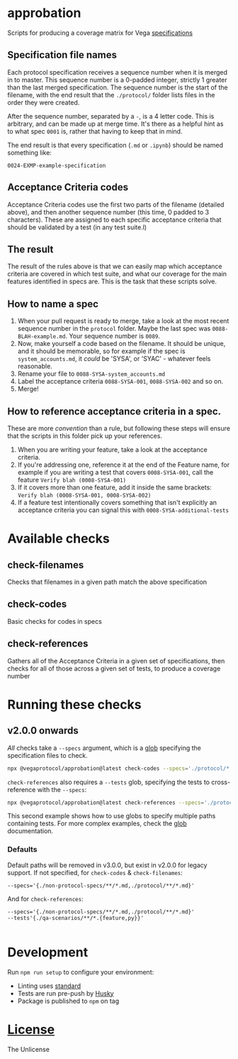 # approbation
Scripts for producing a coverage matrix for Vega [specifications](https://github.com/vegaprotocol/specs)

## Specification file names
Each protocol specification receives a sequence number when it is merged in to master. 
This sequence number is a 0-padded integer, strictly 1 greater than the last merged 
specification. The sequence number is the start of the filename, with the end result
that the `./protocol/` folder lists files in the order they were created.

After the sequence number, separated by a `-`, is a 4 letter code. This is arbitrary,
and can be made up at merge time. It's there as a helpful hint as to what spec `0001` is,
rather that having to keep that in mind.

The end result is that every specification (`.md` or `.ipynb`) should be named something like:
```
0024-EXMP-example-specification
```

## Acceptance Criteria codes
Acceptance Criteria codes use the first two parts of the filename (detailed above), and then
another sequence number (this time, 0 padded to 3 characters). These are assigned to each specific
acceptance criteria that should be validated by a test (in any test suite.l)

## The result
The result of the rules above is that we can easily map which acceptance criteria are covered
in which test suite, and what our coverage for the main features identified in specs are. This
is the task that these scripts solve.

## How to name a spec
1. When your pull request is ready to merge, take a look at the most recent sequence number in the
`protocol` folder. Maybe the last spec was `0088-BLAH-example.md`. Your sequence number is `0089`.
2. Now, make yourself a code based on the filename. It should be unique, and it should be memorable,
so for example if the spec is `system_accounts.md`, it *could* be 'SYSA', or 'SYAC' - whatever feels
reasonable.
3. Rename your file to `0088-SYSA-system_accounts.md`
4. Label the acceptance criteria `0088-SYSA-001`, `0088-SYSA-002` and so on.
5. Merge!

## How to reference acceptance criteria in a spec.
These are more *convention* than a rule, but following these steps will ensure that the scripts in 
this folder pick up your references.

1. When you are writing your feature, take a look at the acceptance criteria.
2. If you're addressing one, reference it at the end of the Feature name, for example if you are 
writing a test that covers `0008-SYSA-001`, call the feature `Verify blah (0008-SYSA-001)`
3. If it covers more than one feature, add it inside the same brackets: `Verify blah (0008-SYSA-001, 0008-SYSA-002)`
4. If a feature test intentionally covers something that isn't explicitly an acceptance criteria
you can signal this with `0008-SYSA-additional-tests`


# Available checks
## check-filenames
Checks that filenames in a given path match the above specification

## check-codes
Basic checks for codes in specs

## check-references
Gathers all of the Acceptance Criteria in a given set of specifications, then checks for all of those across a given
set of tests, to produce a coverage number

# Running these checks

## v2.0.0 onwards
_All_ checks take a `--specs` argument, which is a [glob](https://www.npmjs.com/package/glob) specifying the specification files to check.

```bash
npx @vegaprotocol/approbation@latest check-codes --specs='./protocol/*.md'
```

`check-references` also requires a `--tests` glob, specifying the tests to cross-reference with the `--specs`:

```bash
npx @vegaprotocol/approbation@latest check-references --specs='./protocol/*.md' --tests='{./feature/*.feature,./system-tests/**/*.py}'
```

This second example shows how to use globs to specify multiple paths containing tests. For more complex examples, check the 
 [glob](https://www.npmjs.com/package/glob) documentation.

### Defaults
Default paths will be removed in v3.0.0, but exist in v2.0.0 for legacy support. If not specified, for `check-codes` & `check-filenames`:
```
--specs='{./non-protocol-specs/**/*.md,./protocol/**/*.md}'
```

And for `check-references`:
```
--specs='{./non-protocol-specs/**/*.md,./protocol/**/*.md}'
--tests'{./qa-scenarios/**/*.{feature,py}}'
  
```

# Development
Run `npm run setup` to configure your environment:

- Linting uses [standard](https://www.npmjs.com/package/standard)
- Tests are run pre-push by [Husky](https://www.npmjs.com/package/husky)
- Package is published to `npm` on tag

# [License](./LICENSE)
The Unlicense
